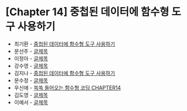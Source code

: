 # [Chapter 14] 중첩된 데이터에 함수형 도구 사용하기

- 최기환 - [중첩된 데이터에 함수형 도구 사용하기](https://www.blog.gihwan-dev.com/posts/bookSailor-fp-chapter14/)
- 문선주 - [글제목](링크)
- 이정아 - [글제목](링크)
- 강수영 - [글제목](링크)
- 김지나 - [중첩된 데이터에 함수형 도구 사용하기](https://zzinao.notion.site/chap14-4e4430529fba4b949090723a93347107?pvs=4)
- 문수정 - [글제목](링크)
- 우신애 - [쏙쏙 들어오는 함수형 코딩 CHAPTER14](https://velog.io/@wooshinae/%EC%8F%99%EC%8F%99-%EB%93%A4%EC%96%B4%EC%98%A4%EB%8A%94-%ED%95%A8%EC%88%98%ED%98%95%EC%BD%94%EB%94%A9-CHAPTER14)
- 김도영 - [글제목](링크)
- 이예서 - [글제목](링크)
